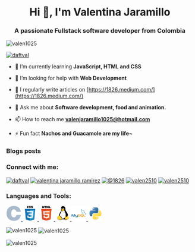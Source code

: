 <h1 align="center">Hi 👋, I'm Valentina Jaramillo</h1>
<h3 align="center">A passionate Fullstack software developer from Colombia</h3>

<p align="left"> <img src="https://komarev.com/ghpvc/?username=valen1025&label=Profile%20views&color=b40e0e&style=plastic" alt="valen1025" /> </p>

<p align="left"> <a href="https://twitter.com/daftval" target="blank"><img src="https://img.shields.io/twitter/follow/daftval?logo=twitter&style=for-the-badge" alt="daftval" /></a> </p>

- 🌱 I’m currently learning **JavaScript, HTML and CSS**

- 🤝 I’m looking for help with **Web Development**

- 📝 I regularly write articles on [https://1826.medium.com/](https://1826.medium.com/)

- 💬 Ask me about **Software development, food and animation.**

- 📫 How to reach me **valenjaramillo1025@hotmail.com**

- ⚡ Fun fact **Nachos and Guacamole are my life~**

### Blogs posts
<!-- BLOG-POST-LIST:START -->
<!-- BLOG-POST-LIST:END -->

<h3 align="left">Connect with me:</h3>
<p align="left">
<a href="https://twitter.com/daftval" target="blank"><img align="center" src="https://cdn.jsdelivr.net/npm/simple-icons@3.0.1/icons/twitter.svg" alt="daftval" height="30" width="40" /></a>
<a href="https://linkedin.com/in/valentina jaramillo ramirez" target="blank"><img align="center" src="https://cdn.jsdelivr.net/npm/simple-icons@3.0.1/icons/linkedin.svg" alt="valentina jaramillo ramirez" height="30" width="40" /></a>
<a href="https://medium.com/@1826" target="blank"><img align="center" src="https://cdn.jsdelivr.net/npm/simple-icons@3.0.1/icons/medium.svg" alt="@1826" height="30" width="40" /></a>
<a href="https://www.leetcode.com/valen2510" target="blank"><img align="center" src="https://cdn.jsdelivr.net/npm/simple-icons@3.0.1/icons/leetcode.svg" alt="valen2510" height="30" width="40" /></a>
<a href="https://discord.gg/valen2510" target="blank"><img align="center" src="https://cdn.jsdelivr.net/npm/simple-icons@3.0.1/icons/discord.svg" alt="valen2510" height="30" width="40" /></a>
</p>

<h3 align="left">Languages and Tools:</h3>
<p align="left"> <a href="https://www.cprogramming.com/" target="_blank"> <img src="https://raw.githubusercontent.com/devicons/devicon/master/icons/c/c-original.svg" alt="c" width="40" height="40"/> </a> <a href="https://www.w3schools.com/css/" target="_blank"> <img src="https://raw.githubusercontent.com/devicons/devicon/master/icons/css3/css3-original-wordmark.svg" alt="css3" width="40" height="40"/> </a> <a href="https://www.w3.org/html/" target="_blank"> <img src="https://raw.githubusercontent.com/devicons/devicon/master/icons/html5/html5-original-wordmark.svg" alt="html5" width="40" height="40"/> </a> <a href="https://www.linux.org/" target="_blank"> <img src="https://raw.githubusercontent.com/devicons/devicon/master/icons/linux/linux-original.svg" alt="linux" width="40" height="40"/> </a> <a href="https://www.mysql.com/" target="_blank"> <img src="https://raw.githubusercontent.com/devicons/devicon/master/icons/mysql/mysql-original-wordmark.svg" alt="mysql" width="40" height="40"/> </a> <a href="https://www.python.org" target="_blank"> <img src="https://raw.githubusercontent.com/devicons/devicon/master/icons/python/python-original.svg" alt="python" width="40" height="40"/> </a> </p>

<p><img align="left" src="https://github-readme-stats.vercel.app/api/top-langs?username=valen1025&show_icons=true&theme=dracula&locale=en&layout=compact" alt="valen1025" /></p>

<p>&nbsp;<img align="center" src="https://github-readme-stats.vercel.app/api?username=valen1025&show_icons=true&theme=dracula&locale=en" alt="valen1025" /></p>

<p><img align="center" src="https://github-readme-streak-stats.herokuapp.com/?user=valen1025&theme=dark" alt="valen1025" /></p>
